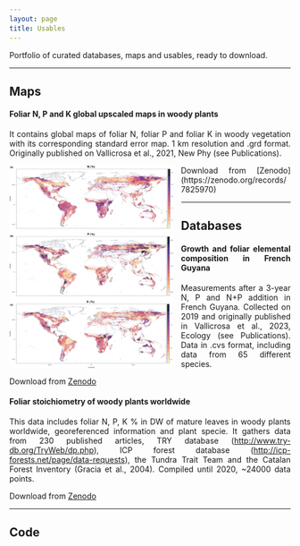```yaml
---
layout: page
title: Usables
---
```

<style>body {text-align: justify}</style>

Portfolio of curated databases, maps and usables, ready to download.

---

## Maps

#### Foliar N, P and K global upscaled maps in woody plants
It contains global maps of foliar N, foliar P and foliar K in woody vegetation with its corresponding standard error map. 1 km resolution and .grd format. Originally published on Vallicrosa et al., 2021, New Phy (see Publications).
<div style="text-align: center;">
<img src="assets/img/NPK.jpeg" style="float:left; vertical-align:bottom; margin-right: 15px;" width="292.5" height="362">
</div>
Download from [Zenodo](https://zenodo.org/records/7825970)

---

## Databases

#### Growth and foliar elemental composition in French Guyana
Measurements after a 3-year N, P and N+P addition in French Guyana. Collected on 2019 and originally published in Vallicrosa et al., 2023, Ecology (see Publications). Data in .cvs format, including data from 65 different species.

Download from [Zenodo](https://zenodo.org/records/7781944)

#### Foliar stoichiometry of woody plants worldwide
This data includes foliar N, P, K % in DW of mature leaves in woody plants worldwide, georeferenced information and plant specie. It gathers data from 230 published articles, TRY database (http://www.try-db.org/TryWeb/dp.php), ICP forest database (http://icp-forests.net/page/data-requests), the Tundra Trait Team and the Catalan Forest Inventory (Gracia et al., 2004). Compiled until 2020, ~24000 data points.

Download from [Zenodo](https://zenodo.org/records/4317501)

---

## Code 
